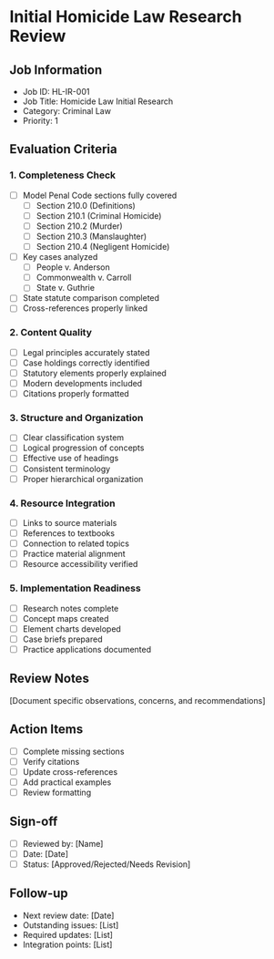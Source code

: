 # Initial Homicide Law Research Review

## Job Information
- Job ID: HL-IR-001
- Job Title: Homicide Law Initial Research
- Category: Criminal Law
- Priority: 1

## Evaluation Criteria

### 1. Completeness Check
- [ ] Model Penal Code sections fully covered
  - [ ] Section 210.0 (Definitions)
  - [ ] Section 210.1 (Criminal Homicide)
  - [ ] Section 210.2 (Murder)
  - [ ] Section 210.3 (Manslaughter)
  - [ ] Section 210.4 (Negligent Homicide)
- [ ] Key cases analyzed
  - [ ] People v. Anderson
  - [ ] Commonwealth v. Carroll
  - [ ] State v. Guthrie
- [ ] State statute comparison completed
- [ ] Cross-references properly linked

### 2. Content Quality
- [ ] Legal principles accurately stated
- [ ] Case holdings correctly identified
- [ ] Statutory elements properly explained
- [ ] Modern developments included
- [ ] Citations properly formatted

### 3. Structure and Organization
- [ ] Clear classification system
- [ ] Logical progression of concepts
- [ ] Effective use of headings
- [ ] Consistent terminology
- [ ] Proper hierarchical organization

### 4. Resource Integration
- [ ] Links to source materials
- [ ] References to textbooks
- [ ] Connection to related topics
- [ ] Practice material alignment
- [ ] Resource accessibility verified

### 5. Implementation Readiness
- [ ] Research notes complete
- [ ] Concept maps created
- [ ] Element charts developed
- [ ] Case briefs prepared
- [ ] Practice applications documented

## Review Notes
[Document specific observations, concerns, and recommendations]

## Action Items
- [ ] Complete missing sections
- [ ] Verify citations
- [ ] Update cross-references
- [ ] Add practical examples
- [ ] Review formatting

## Sign-off
- [ ] Reviewed by: [Name]
- [ ] Date: [Date]
- [ ] Status: [Approved/Rejected/Needs Revision]

## Follow-up
- Next review date: [Date]
- Outstanding issues: [List]
- Required updates: [List]
- Integration points: [List] 